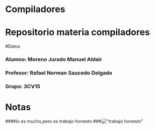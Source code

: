 # Compiladores
# Repositorio materia compiladores
#Datos
### Alumno: Moreno Jurado Manuel Aldair
### Profesor: Rafael Norman Saucedo Delgado
### Grupo: 3CV15

# Notas
###No es mucho,pero es trabajo honesto
###!["trabajo honesto"](https://plantillasdememes.com/img/plantillas/no-es-mucho-pero-es-trabajo-honesto01569991155.jpg)
